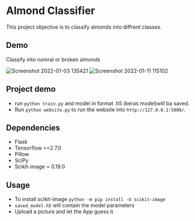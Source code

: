 # Almond Classifier 
This project objective is to classify almonds into diffrent classes. 


## Demo 
Classify into nomral or broken almonds

![Screenshot 2022-01-03 135421](https://user-images.githubusercontent.com/83282165/148902586-ab165a4c-14fa-4cbf-b50d-8b5c77a6f1e8.jpg)
![Screenshot 2022-01-11 115102](https://user-images.githubusercontent.com/83282165/148902582-e1e32d5a-d0ee-4be5-b416-52cac0c52e96.jpg)


## Project demo
* run `python train.py` and model in format .h5 (keras model)will ba saved. 
* Run `python website.py` to run the website into `http://127.0.0.1:5000/`. 



## Dependencies
* Flask
* Tensorflow ==2.7.0
* Pillow 
* SciPy
* Scikit-image = 0.19.0


## Usage
* To install scikit-image `python -m pip install -U scikit-image `
* `saved_model.h5` will contain the model parameters 
*  Upload a picture and let the App guess it 



